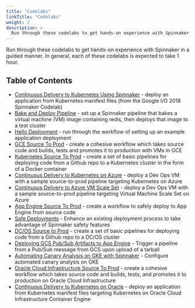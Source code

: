 ```yaml
---
title: "Codelabs"
linkTitle: "Codelabs"
weight: 2
description: >
  Run through these codelabs to get hands-on experience with Spinnaker in a guided manner.
---
```


Run through these codelabs to get hands-on experience with Spinnaker in a guided manner. In general, each of these codelabs is expected to take 1 hour.

## Table of Contents

* [Continuous Delivery to Kubernetes Using Spinnaker](https://codelabs.developers.google.com/codelabs/cloud-spinnaker-kubernetes-cd/) - deploy an application from Kubernetes manifest files (from the Google I/O 2018 Spinnaker Codelab)
* [Bake and Deploy Pipeline](./bake-and-deploy-pipeline/) - set up a Spinnaker pipeline that bakes a virtual machine (VM) image containing redis, then deploys that image to a test cluster
* [Hello Deployment](./hello-deployment/) - run through the workflow of setting up an example application deployment
* [GCE Source To Prod](https://codelabs.developers.google.com/codelabs/bake-and-deploy-pipeline/) - create a cohesive workflow which takes source code and builds, tests and promotes it to production with VMs in GCE
* [Kubernetes Source To Prod](./kubernetes-v2-source-to-prod/) - create a set of basic pipelines for deploying code from a Github repo to a Kubernetes cluster in the form of a Docker container
* [Continuous Delivery to Kubernetes on Azure](./azure-kubernetes-source-to-prod/) - deploy a Dev Ops VM with a sample source-to-prod pipeline targeting Kubernetes on Azure
* [Continuous Delivery to Azure VM Scale Set](./azure-vmss-source-to-prod/) - deploy a Dev Ops VM with a sample source-to-prod pipeline targeting Virtual Machine Scale Set on Azure
* [App Engine Source To Prod](./appengine-source-to-prod/) - create a workflow to safely deploy to App Engine from source code
* [Safe Deployments](./safe-deployments) - Enhance an existing deployment process to take advantage of Spinnaker safety features
* [DC/OS Source to Prod](./dcos-source-to-prod) - create a set of basic pipelines for deploying code from a Github repo to a DC/OS cluster
* [Deploying GCS Pub/Sub Artifacts to App Engine](./pubsub-to-appengine/) - Trigger a pipeline from a Pub/Sub message from GCS upon upload of a tarball
* [Automating Canary Analysis on GKE with Spinnaker](https://cloud.google.com/solutions/automated-canary-analysis-kubernetes-engine-spinnaker) - Configure automated canary analysis on GKE
* [Oracle Cloud Infrastructure Source To Prod](./oci-source-to-prod/) - create a cohesive workflow which takes source code and builds, tests, and promotes it to production on Oracle Cloud Infrastructure
* [Continuous Delivery to Kubernetes on Oracle](./oracle-kubernetes-source-to-prod/) - deploy an application from Kubernetes manifest files targeting Kubernetes on Oracle Cloud Infrastructure Container Engine
